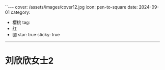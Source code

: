 ``---
cover: /assets/images/cover12.jpg
icon: pen-to-square
date: 2024-09-01
category:
  - 樱桃
tag:
  - 红
  - 圆
star: true
sticky: true
---

# 刘欣欣女士2
